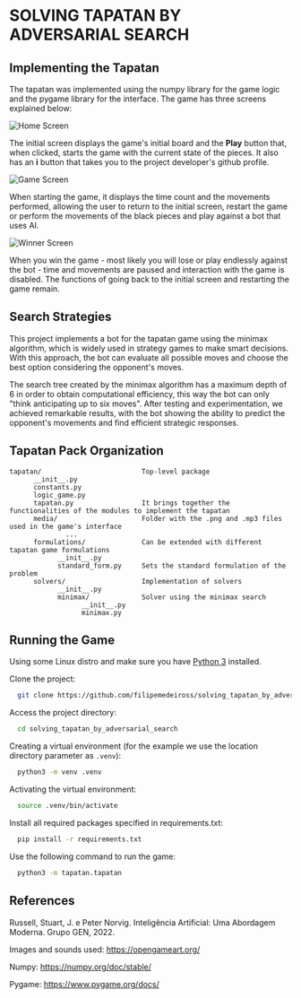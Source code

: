<h1>SOLVING TAPATAN BY ADVERSARIAL SEARCH</h1>

## Implementing the Tapatan

The tapatan was implemented using the numpy library for the game logic and the pygame library for the interface. The game has three screens explained below:

![Home Screen](https://github.com/filipemedeiross/solving_tapatan_by_adversarial_search/blob/main/examples/home_screen.jpeg)

The initial screen displays the game's initial board and the **Play** button that, when clicked, starts the game with the current state of the pieces. It also has an **i** button that takes you to the project developer's github profile.

![Game Screen](https://github.com/filipemedeiross/solving_tapatan_by_adversarial_search/blob/main/examples/game_screen.jpeg)

When starting the game, it displays the time count and the movements performed, allowing the user to return to the initial screen, restart the game or perform the movements of the black pieces and play against a bot that uses AI.

![Winner Screen](https://github.com/filipemedeiross/solving_tapatan_by_adversarial_search/blob/main/examples/winner_screen.jpeg)

When you win the game - most likely you will lose or play endlessly against the bot - time and movements are paused and interaction with the game is disabled. The functions of going back to the initial screen and restarting the game remain.

## Search Strategies

This project implements a bot for the tapatan game using the minimax algorithm, which is widely used in strategy games to make smart decisions. With this approach, the bot can evaluate all possible moves and choose the best option considering the opponent's moves.

The search tree created by the minimax algorithm has a maximum depth of 6 in order to obtain computational efficiency, this way the bot can only "think anticipating up to six moves". After testing and experimentation, we achieved remarkable results, with the bot showing the ability to predict the opponent's movements and find efficient strategic responses.

## Tapatan Pack Organization

```
tapatan/                         Top-level package
      __init__.py
      constants.py
      logic_game.py
      tapatan.py                 It brings together the functionalities of the modules to implement the tapatan
      media/                     Folder with the .png and .mp3 files used in the game's interface
              ...
      formulations/              Can be extended with different tapatan game formulations
            __init__.py
            standard_form.py     Sets the standard formulation of the problem
      solvers/                   Implementation of solvers
            __init__.py
            minimax/             Solver using the minimax search
                  __init__.py
                  minimax.py
```

## Running the Game

Using some Linux distro and make sure you have [Python 3](https://www.python.org/) installed.

Clone the project:

```bash
  git clone https://github.com/filipemedeiross/solving_tapatan_by_adversarial_search.git
```

Access the project directory:

```bash
  cd solving_tapatan_by_adversarial_search
```

Creating a virtual environment (for the example we use the location directory parameter as `.venv`):

```bash
  python3 -m venv .venv
```

Activating the virtual environment:

```bash
  source .venv/bin/activate
```

Install all required packages specified in requirements.txt:

```bash
  pip install -r requirements.txt
```

Use the following command to run the game:

```bash
  python3 -m tapatan.tapatan
```

## References

Russell, Stuart, J. e Peter Norvig. Inteligência Artificial: Uma Abordagem Moderna. Grupo GEN, 2022.

Images and sounds used: <https://opengameart.org/>

Numpy: <https://numpy.org/doc/stable/>

Pygame: <https://www.pygame.org/docs/>
